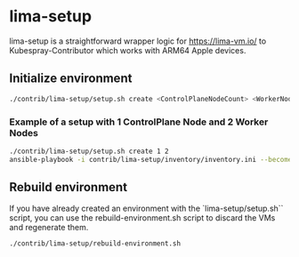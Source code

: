 # lima-setup

lima-setup is a straightforward wrapper logic for <https://lima-vm.io/> to Kubespray-Contributor which works with ARM64 Apple devices.

## Initialize environment

```bash
./contrib/lima-setup/setup.sh create <ControlPlaneNodeCount> <WorkerNodeCount>
```

### Example of a setup with 1 ControlPlane Node and 2 Worker Nodes

```bash
./contrib/lima-setup/setup.sh create 1 2
ansible-playbook -i contrib/lima-setup/inventory/inventory.ini --become cluster.yml
```

## Rebuild environment

If you have already created an environment with the `lima-setup/setup.sh`` script, you can use the rebuild-environment.sh script to discard the VMs and regenerate them.

```bash
./contrib/lima-setup/rebuild-environment.sh
```
